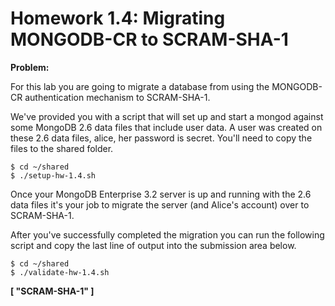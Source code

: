 # Homework 1.4: Migrating MONGODB-CR to SCRAM-SHA-1

**Problem:**

For this lab you are going to migrate a database from using the MONGODB-CR authentication mechanism to SCRAM-SHA-1.

We've provided you with a script that will set up and start a mongod against some MongoDB 2.6 data files that include user data. A user was created on these 2.6 data files, alice, her password is secret. You'll need to copy the files to the shared folder.

```
$ cd ~/shared
$ ./setup-hw-1.4.sh
```

Once your MongoDB Enterprise 3.2 server is up and running with the 2.6 data files it's your job to migrate the server (and Alice's account) over to SCRAM-SHA-1.

After you've successfully completed the migration you can run the following script and copy the last line of output into the submission area below.

```
$ cd ~/shared
$ ./validate-hw-1.4.sh
```
**[ "SCRAM-SHA-1" ]**